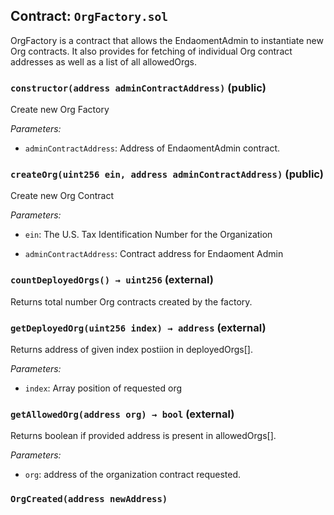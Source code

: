 ## Contract: `OrgFactory.sol`
OrgFactory is a contract that allows the EndaomentAdmin to
instantiate new Org contracts. It also provides for fetching of
individual Org contract addresses as well as a list of all
allowedOrgs.



### `constructor(address adminContractAddress)` (public)
Create new Org Factory



_Parameters:_
- `adminContractAddress`: Address of EndaomentAdmin contract.

### `createOrg(uint256 ein, address adminContractAddress)` (public)
 Create new Org Contract



_Parameters:_
- `ein`: The U.S. Tax Identification Number for the Organization

- `adminContractAddress`: Contract address for Endaoment Admin

### `countDeployedOrgs() → uint256` (external)
Returns total number Org contracts created by the factory.




### `getDeployedOrg(uint256 index) → address` (external)
Returns address of given index postiion in deployedOrgs[].



_Parameters:_
- `index`: Array position of requested org

### `getAllowedOrg(address org) → bool` (external)
Returns boolean if provided address is present in allowedOrgs[].



_Parameters:_
- `org`: address of the organization contract requested.


### `OrgCreated(address newAddress)`


